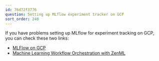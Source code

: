 ```yaml
---
id: 76d72f3776
question: Setting up MLflow experiment tracker on GCP
sort_order: 240
---
```


If you have problems setting up MLflow for experiment tracking on GCP, you can check these two links:

- [MLFlow on GCP](https://kargarisaac.github.io/blog/mlops/data%20engineering/2022/06/15/MLFlow-on-GCP.html)
- [Machine Learning Workflow Orchestration with ZenML](https://kargarisaac.github.io/blog/mlops/2022/08/26/machine-learning-workflow-orchestration-zenml.html)